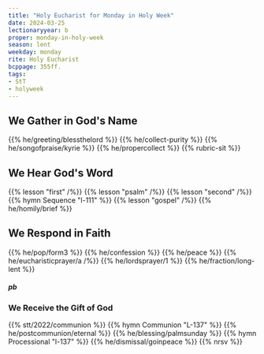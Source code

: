 ```yaml
---
title: "Holy Eucharist for Monday in Holy Week"
date: 2024-03-25
lectionaryyear: b
proper: monday-in-holy-week
season: lent
weekday: monday
rite: Holy Eucharist
bcppage: 355ff.
tags:
- StT
- holyweek
---
```

## We Gather in God's Name
{{% he/greeting/blessthelord %}}
{{% he/collect-purity %}}
{{% he/songofpraise/kyrie %}}
{{% he/propercollect %}}
{{% rubric-sit %}}
## We Hear God's Word
{{% lesson "first" /%}}
{{% lesson "psalm" /%}}
{{% lesson "second" /%}}
{{% hymn Sequence "l-111" %}}
{{% lesson "gospel" /%}}
{{% he/homily/brief %}}
## We Respond in Faith
{{% he/pop/form3 %}}
{{% he/confession %}}
{{% he/peace %}}
{{% he/eucharisticprayer/a /%}}
{{% he/lordsprayer/1 %}}
{{% he/fraction/long-lent %}}
##### pb
### We Receive the Gift of God
{{% stt/2022/communion %}}
{{% hymn Communion "L-137" %}}
{{% he/postcommunion/eternal %}}
{{% he/blessing/palmsunday %}}
{{% hymn Processional "l-137" %}}
{{% he/dismissal/goinpeace %}}
{{% nrsv %}}

